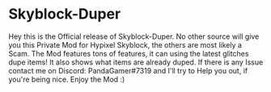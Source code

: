 # Skyblock-Duper
Hey this is the Official release of Skyblock-Duper. No other source will give you this Private Mod for Hypixel Skyblock, the others are most likely a Scam. The Mod features tons of features, it can using the latest glitches dupe items! It also shows what items are already duped. If there is any Issue contact me on Discord: PandaGamer#7319 and I'll try to Help you out, if you're being nice. Enjoy the Mod :)
